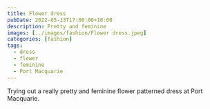 ```yaml
---
title: Flower dress
pubDate: 2022-05-13T17:00:00+10:00
description: Pretty and feminine
images: [../images/fashion/Flower dress.jpeg]
categories: [fashion]
tags:
  - dress
  - flower
  - feminine
  - Port Macquarie
---
```


Trying out a really pretty and feminine flower patterned dress at Port
Macquarie.
